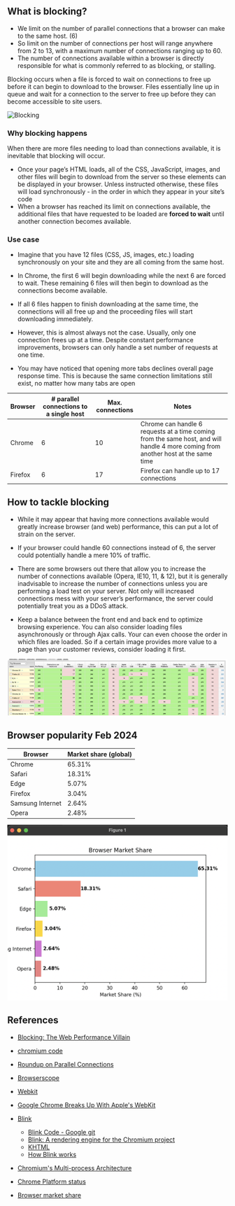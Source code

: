 ## What is blocking?


- We limit on the number of parallel connections that a browser can make to the same host. (6)
-  So limit on the number of connections per host will range anywhere from 2 to 13, with a maximum number of connections ranging up to 60.
- The number of connections available within a browser is directly responsible for what is commonly referred to as blocking, or stalling.

Blocking occurs when a file is forced to wait on connections to free up before it can begin to download to the browser. Files essentially line up in queue and wait for a connection to the server to free up before they can become accessible to site users.

![Blocking](https://bluetriangle.com/hs-fs/hubfs/Imported_Blog_Media/blocking.png?width=1200&name=blocking.png)

### Why blocking happens

When there are more files needing to load than connections available, it is inevitable that blocking will occur.

- Once your page’s HTML loads, all of the CSS, JavaScript, images, and other files will begin to download from the server so these elements can be displayed in your browser. Unless instructed otherwise, these files will load synchronously - in the order in which they appear in your site’s code
- When a browser has reached its limit on connections available, the additional files that have requested to be loaded are **forced to wait** until another connection becomes available.

### Use case
- Imagine that you have 12 files (CSS, JS, images, etc.) loading synchronously on your site and they are all coming from the same host.

- In Chrome, the first 6 will begin downloading while the next 6 are forced to wait. These remaining 6 files will then begin to download as the connections become available.
- If all 6 files happen to finish downloading at the same time, the connections will all free up and the proceeding files will start downloading immediately. 
-  However, this is almost always not the case. Usually, only one connection frees up at a time. Despite constant performance improvements, browsers can only handle a set number of requests at one time. 
- You may have noticed that opening more tabs declines overall page response time. This is because the same connection limitations still exist, no matter how many tabs are open



|Browser|# parallel connections to a single host|Max. connections|Notes|
|---|---|---|---|
|Chrome|6|10|Chrome can handle 6 requests at a time coming from the same host, and will handle 4 more coming from another host at the same time|
|Firefox|6|17|Firefox can handle up to 17 connections|


## How to tackle blocking

- While it may appear that having more connections available would greatly increase browser (and web) performance, this can put a lot of strain on the server.
-  If your browser could handle 60 connections instead of 6, the server could potentially handle a mere 10% of traffic. 
- There are some browsers out there that allow you to increase the number of connections available (Opera, IE10, 11, & 12), but it is generally inadvisable to increase the number of connections unless you are performing a load test on your server. Not only will increased connections mess with your server’s performance, the server could potentially treat you as a DDoS attack.

- Keep a balance between the front end and back end to optimize browsing experience. You can also consider loading files asynchronously or through Ajax calls. Your can even choose the order in which files are loaded. So if a certain image provides more value to a page than your customer reviews, consider loading it first.

![Max connections](img/browser-connectios.png)


## Browser popularity Feb 2024

| Browser          | Market share (global) |
|------------------|-----------------------|
| Chrome           | 65.31%                |
| Safari           | 18.31%                |
| Edge             | 5.07%                 |
| Firefox          | 3.04%                 |
| Samsung Internet | 2.64%                 |
| Opera            | 2.48%                 |

![Browser market share](img/browser-mkt-share2.png)

## References
- [Blocking: The Web Performance Villain](https://bluetriangle.com/blog/blocking-web-performance-villain)
- [chromium code](https://source.chromium.org/chromium/chromium/src/+/main:net/socket/client_socket_pool_manager.cc)
- [Roundup on Parallel Connections](https://www.stevesouders.com/blog/2008/03/20/roundup-on-parallel-connections/)
- [Browserscope](https://web.archive.org/web/20160209092324/http://www.browserscope.org/?category=network)
- [Webkit](https://github.com/WebKit/WebKit)
- [Google Chrome Breaks Up With Apple's WebKit](https://www.wired.com/2013/04/blink/)
- [Blink](https://www.chromium.org/blink/)
    - [Blink Code - Google git](https://chromium.googlesource.com/chromium/src/+/HEAD/third_party/blink/)
    - [Blink: A rendering engine for the Chromium project](https://blog.chromium.org/2013/04/blink-rendering-engine-for-chromium.html)
    - [KHTML](https://en.wikipedia.org/wiki/KHTML)
    - [How Blink works](https://docs.google.com/document/d/1aitSOucL0VHZa9Z2vbRJSyAIsAz24kX8LFByQ5xQnUg/edit#heading=h.v5plba74lfde)

- [Chromium's  Multi-process Architecture ](https://www.chromium.org/developers/design-documents/multi-process-architecture/)
- [Chrome Platform status](https://chromestatus.com/roadmap)
- [Browser market share](https://www.oberlo.com/statistics/browser-market-share)